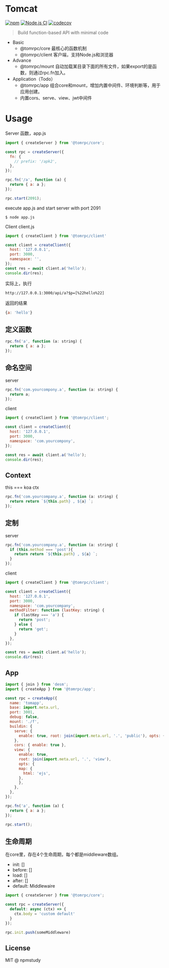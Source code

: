 # Tomcat

[![npm](https://img.shields.io/npm/v/@tomrpc/core.svg)](https://www.npmjs.com/package/@tomrpc/core)  [![Node.js CI](https://github.com/npmstudy/tomcat/actions/workflows/ci.yml/badge.svg)](https://github.com/npmstudy/tomcat/actions/workflows/ci.yml) [![codecov](https://codecov.io/gh/npmstudy/tomcat/graph/badge.svg?token=JKAAY92RBH)](https://codecov.io/gh/npmstudy/tomcat)

> Build function-based API with minimal code

- Basic
  - @tomrpc/core 最核心的函数机制
  - @tomrpc/client 客户端，支持Node.js和浏览器
- Advance
  - @tomrpc/mount 自动加载某目录下面的所有文件，如果export的是函数，则通过rpc.fn加入。
- Application（Todo）
  - @tomrpc/app 组合core和mount，增加内置中间件、环境判断等，用于应用创建。
  - 内置cors、serve、view、jwt中间件


# Usage

Server 函数，app.js

```js
import { createServer } from '@tomrpc/core';

const rpc = createServer({
  fn: {
    // prefix: '/apk2',
  },
});

rpc.fn('/a', function (a) {
  return { a: a };
});

rpc.start(2091);

```

execute app.js and start server with port 2091

```
$ node app.js
```

Client client.js


```js
import { createClient } from '@tomrpc/client'

const client = createClient({
  host: '127.0.0.1',
  port: 3000,
  namespace: '',
});
const res = await client.a('hello');
console.dir(res);
```

实际上，执行

```
http://127.0.0.1:3000/api/a?$p=[%22hello%22]
```

返回的结果

```js
{a: 'hello'}
```

## 定义函数

```js
rpc.fn('a', function (a: string) {
  return { a: a };
});
```

## 命名空间

server

```js
rpc.fn('com.yourcompony.a', function (a: string) {
  return a;
});
```

client

```js
import { createClient } from '@tomrpc/client';

const client = createClient({
  host: '127.0.0.1',
  port: 3000,
  namespace: 'com.yourcompony',
});

const res = await client.a('hello');
console.dir(res);
```


## Context

this === koa ctx

```js
rpc.fn('com.yourcompany.a', function (a: string) {
  return return `${this.path} , ${a} `;
});
```

## 定制

server

```js
rpc.fn('com.yourcompany.a', function (a: string) {
  if (this.method === 'post'){
    return return `${this.path} , ${a} `;
  }
});
```

client

```js
import { createClient } from '@tomrpc/client';

const client = createClient({
  host: '127.0.0.1',
  port: 3000,
  namespace: 'com.yourcompany',
  methodFilter: function (lastKey: string) {
    if (lastKey === 'a') {
      return 'post';
    } else {
      return 'get';
    }
  },
});

const res = await client.a('hello');
console.dir(res);
```

## App

```js
import { join } from 'desm';
import { createApp } from '@tomrpc/app';

const rpc = createApp({
  name: 'tomapp',
  base: import.meta.url,
  port: 3001,
  debug: false,
  mount: './f',
  buildin: {
    serve: {
      enable: true, root: join(import.meta.url, '.', 'public'), opts: {}
    },
    cors: { enable: true },
    view: {
      enable: true,
      root: join(import.meta.url, '.', 'view'),
      opts: {
      map: {
        html: 'ejs',
      },
      },
    },
  },
});

rpc.fn('a', function (a) {
  return { a: a };
});

rpc.start();
```

## 生命周期

在core里，存在4个生命周期，每个都是middleware数组。

- init: []
- before: []
- load: []
- after: []
- default: Middlewaire

```js
import { createServer } from '@tomrpc/core';

const rpc = createServer({
  default: async (ctx) => {
    ctx.body = 'custom default'
  }
});

rpc.init.push(someMiddleware)
```


## License

MIT @ npmstudy
